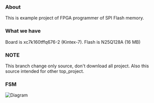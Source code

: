 ### About ###
This is example project of FPGA programmer of SPI Flash memory.
### What we have ###
Board is xc7k160tffq676-2 (Kintex-7).
Flash is N25Q128A (16 MB)
### NOTE ###
This branch change only source, don't download all project.
Also this source intended for other top_project.
### FSM ###
![Diagram](https://image.ibb.co/n3PoBm/FSM.png)
